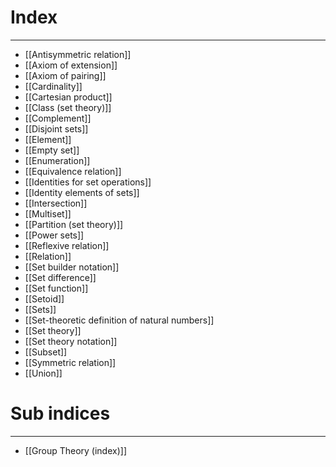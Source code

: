 # Index
---
- [[Antisymmetric relation]]
- [[Axiom of extension]]
- [[Axiom of pairing]]
- [[Cardinality]]
- [[Cartesian product]]
- [[Class (set theory)]]
- [[Complement]]
- [[Disjoint sets]]
- [[Element]]
- [[Empty set]]
- [[Enumeration]]
- [[Equivalence relation]]
- [[Identities for set operations]]
- [[Identity elements of sets]]
- [[Intersection]]
- [[Multiset]]
- [[Partition (set theory)]]
- [[Power sets]]
- [[Reflexive relation]]
- [[Relation]]
- [[Set builder notation]]
- [[Set difference]]
- [[Set function]]
- [[Setoid]]
- [[Sets]]
- [[Set-theoretic definition of natural numbers]]
- [[Set theory]]
- [[Set theory notation]]
- [[Subset]]
- [[Symmetric relation]]
- [[Union]]

# Sub indices
---
- [[Group Theory (index)]]
